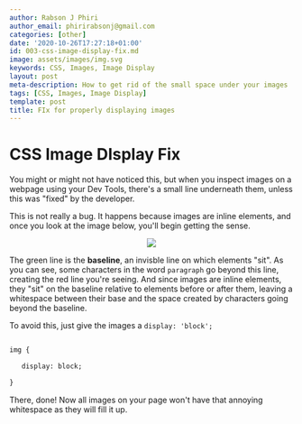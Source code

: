 ```yaml
---
author: Rabson J Phiri
author_email: phirirabsonj@gmail.com
categories: [other]
date: '2020-10-26T17:27:18+01:00'
id: 003-css-image-display-fix.md
image: assets/images/img.svg
keywords: CSS, Images, Image Display
layout: post
meta-description: How to get rid of the small space under your images
tags: [CSS, Images, Image Display]
template: post
title: FIx for properly displaying images
---
```




# CSS Image DIsplay Fix



You might or might not have noticed this, but when you inspect images on a webpage using your Dev Tools, there's a small line underneath them, unless this was "fixed" by the developer.



This is not really a bug. It happens because images are inline elements, and once you look at the image below, you'll begin getting the sense.



<div align="center">

  <img src="images/baseline.jpg">

</div>



The green line is the **baseline**, an invisble line on which elements "sit". As you can see, some characters in the word `paragraph` go beyond this line, creating the red line you're seeing. And since images are inline elements, they "sit" on the baseline relative to elements before or after them, leaving a whitespace between their base and the space created by characters going beyond the baseline.



To avoid this, just give the images a `display: 'block';`



```html

img {

   display: block;

}

```



There, done! Now all images on your page won't have that annoying whitespace as they will fill it up.